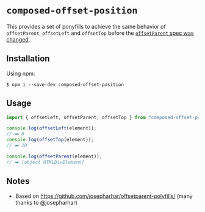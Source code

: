 # `composed-offset-position`

This provides a set of ponyfills to achieve the same behavior of `offsetParent`, `offsetLeft` and `offsetTop` before the [`offsetParent` spec was changed](https://github.com/w3c/csswg-drafts/issues/159).

## Installation

Using npm:

```npm
$ npm i --save-dev composed-offset-position
```

## Usage

```js
import { offsetLeft, offsetParent, offsetTop } from "composed-offset-position";

console.log(offsetLeft(element));
// ➡️ 0
console.log(offsetTop(element));
// ➡️ 20

console.log(offsetParent(element));
// ➡️ [object HTMLDivElement]
```

## Notes

- Based on <https://github.com/josepharhar/offsetparent-polyfills/> (many thanks to @josepharhar)
